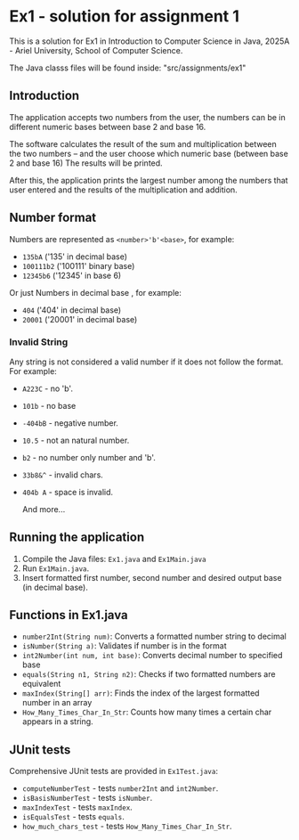 
# Ex1 - solution for assignment 1
This is a solution for Ex1 in Introduction to Computer Science in Java, 2025A - Ariel University, School of Computer Science.

The Java classs files will be found inside: "src/assignments/ex1"

## Introduction
The application accepts two numbers from the user, the numbers can be in different numeric bases between base 2 and base 16.

The software calculates the result of the sum and multiplication between the two numbers – and the user choose which numeric base (between base 2 and base 16) The results will be printed.

After this, the application prints the largest number among the numbers that user entered and the results of the multiplication and addition.


## Number format
Numbers are represented as `<number>'b'<base>`, for example:
- `135bA` ('135' in decimal base)
- `100111b2` ('100111' binary base)
- `12345b6` ('12345' in base 6)

Or just Numbers in decimal base <number>, for example:
- `404` ('404' in decimal base)
- `20001` ('20001' in decimal base)

### Invalid String
Any string is not considered a valid number if it does not follow the format. For example:

- `A223C` - no 'b'.
- `101b` - no base
- `-404bB` - negative number.
- `10.5` - not an natural number.
- `b2` - no number only number and 'b'.
- `33b8&^` - invalid chars.
- `404b A` - space is invalid.
  
    And more...


## Running the application
1. Compile the Java files: `Ex1.java` and `Ex1Main.java`
2. Run `Ex1Main.java`.
3. Insert formatted first number, second number and desired output base (in decimal base).


## Functions in Ex1.java
- `number2Int(String num)`: Converts a formatted number string to decimal
- `isNumber(String a)`: Validates if number is in the format
- `int2Number(int num, int base)`: Converts decimal number to specified base
- `equals(String n1, String n2)`: Checks if two formatted numbers are equivalent
- `maxIndex(String[] arr)`: Finds the index of the largest formatted number in an array
- `How_Many_Times_Char_In_Str`: Counts how many times a certain char appears in a string.

    
## JUnit tests
Comprehensive JUnit tests are provided in `Ex1Test.java`:

- `computeNumberTest` - tests `number2Int` and `int2Number`. 
- `isBasisNumberTest` - tests `isNumber`.
- `maxIndexTest` - tests `maxIndex`.
- `isEqualsTest` - tests `equals`.
- `how_much_chars_test` - tests `How_Many_Times_Char_In_Str`.
